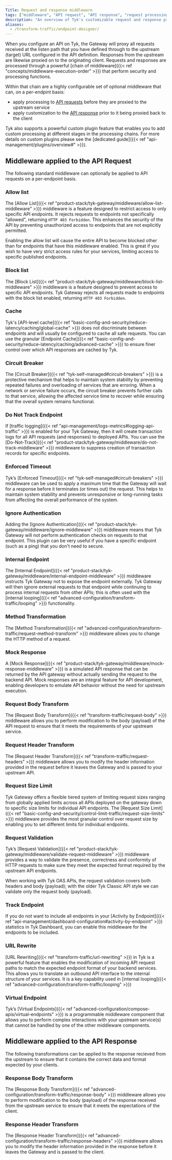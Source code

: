 ```yaml
---
Title: Request and response middleware
tags: ["middleware", "API request", "API response", "request processing", "response processing"]
description: "An overview of Tyk's customizable request and response processing chain"
aliases:
  - /transform-traffic/endpoint-designer/
---
```


When you configure an API on Tyk, the Gateway will proxy all requests received at the listen path that you have defined through to the upstream (target) URL configured in the API definition. Responses from the upstream are likewise proxied on to the originating client. Requests and responses are processed through a powerful [chain of middleware]({{< ref "concepts/middleware-execution-order" >}}) that perform security and processing functions.

Within that chain are a highly configurable set of optional middleware that can, on a per-endpint basis:
- apply processing to [API requests](#middleware-applied-to-the-api-request) before they are proxied to the upstream service
- apply customization to the [API response](#middleware-applied-to-the-api-response) prior to it being proxied back to the client

Tyk also supports a powerful custom plugin feature that enables you to add custom processing at different stages in the processing chains. For more details on custom plugins please see the [dedicated guide]({{< ref "api-management/plugins/overview#" >}}).

## Middleware applied to the API Request

The following standard middleware can optionally be applied to API requests on a per-endpoint basis.

### Allow list

The [Allow List]({{< ref "product-stack/tyk-gateway/middleware/allow-list-middleware" >}}) middleware is a feature designed to restrict access to only specific API endpoints. It rejects requests to endpoints not specifically "allowed", returning `HTTP 403 Forbidden`. This enhances the security of the API by preventing unauthorized access to endpoints that are not explicitly permitted.

Enabling the allow list will cause the entire API to become blocked other than for endpoints that have this middleware enabled. This is great if you wish to have very strict access rules for your services, limiting access to specific published endpoints.

### Block list

The [Block List]({{< ref "product-stack/tyk-gateway/middleware/block-list-middleware" >}})  middleware is a feature designed to prevent access to specific API endpoints. Tyk Gateway rejects all requests made to endpoints with the block list enabled, returning `HTTP 403 Forbidden`. 

### Cache

Tyk's [API-level cache]({{< ref "basic-config-and-security/reduce-latency/caching/global-cache" >}}) does not discriminate between endpoints and will usually be configured to cache all safe requests. You can use the granular [Endpoint Cache]({{< ref "basic-config-and-security/reduce-latency/caching/advanced-cache" >}}) to ensure finer control over which API responses are cached by Tyk.

### Circuit Breaker

The [Circuit Breaker]({{< ref "tyk-self-managed#circuit-breakers" >}}) is a protective mechanism that helps to maintain system stability by preventing repeated failures and overloading of services that are erroring. When a network or service failure occurs, the circuit breaker prevents further calls to that service, allowing the affected service time to recover while ensuring that the overall system remains functional.

### Do Not Track Endpoint

If [traffic logging]({{< ref "api-management/logs-metrics#logging-api-traffic" >}}) is enabled for your Tyk Gateway, then it will create transaction logs for all API requests (and responses) to deployed APIs. You can use the [Do-Not-Track]({{< ref "product-stack/tyk-gateway/middleware/do-not-track-middleware" >}}) middleware to suppress creation of transaction records for specific endpoints.

### Enforced Timeout

Tyk’s [Enforced Timeout]({{< ref "tyk-self-managed#circuit-breakers" >}}) middleware can be used to apply a maximum time that the Gateway will wait for a response before it terminates (or times out) the request. This helps to maintain system stability and prevents unresponsive or long-running tasks from affecting the overall performance of the system.

### Ignore Authentication

Adding the [Ignore Authentication]({{< ref "product-stack/tyk-gateway/middleware/ignore-middleware" >}}) middleware means that Tyk Gateway will not perform authentication checks on requests to that endpoint. This plugin can be very useful if you have a specific endpoint (such as a ping) that you don't need to secure.

### Internal Endpoint

The [Internal Endpoint]({{< ref "product-stack/tyk-gateway/middleware/internal-endpoint-middleware" >}}) middleware instructs Tyk Gateway not to expose the endpoint externally. Tyk Gateway will then ignore external requests to that endpoint while continuing to process internal requests from other APIs; this is often used with the [internal looping]({{< ref "advanced-configuration/transform-traffic/looping" >}}) functionality.

### Method Transformation

The [Method Transformation]({{< ref "advanced-configuration/transform-traffic/request-method-transform" >}}) middleware allows you to change the HTTP method of a request.

### Mock Response

A [Mock Response]({{< ref "product-stack/tyk-gateway/middleware/mock-response-middleware" >}}) is a simulated API response that can be returned by the API gateway without actually sending the request to the backend API. Mock responses are an integral feature for API development, enabling developers to emulate API behavior without the need for upstream execution.

### Request Body Transform

The [Request Body Transform]({{< ref "transform-traffic/request-body" >}}) middleware allows you to perform modification to the body (payload) of the API request to ensure that it meets the requirements of your upstream service.

### Request Header Transform

The [Request Header Transform]({{< ref "transform-traffic/request-headers" >}}) middleware allows you to modify the header information provided in the request before it leaves the Gateway and is passed to your upstream API.

### Request Size Limit

Tyk Gateway offers a flexible tiered system of limiting request sizes ranging from globally applied limits across all APIs deployed on the gateway down to specific size limits for individual API endpoints. The [Request Size Limit]({{< ref "basic-config-and-security/control-limit-traffic/request-size-limits" >}}) middleware provides the most granular control over request size by enabling you to set different limits for individual endpoints.

### Request Validation

Tyk’s [Request Validation]({{< ref "product-stack/tyk-gateway/middleware/validate-request-middleware" >}}) middleware provides a way to validate the presence, correctness and conformity of HTTP requests to make sure they meet the expected format required by the upstream API endpoints.

When working with Tyk OAS APIs, the request validation covers both headers and body (payload); with the older Tyk Classic API style we can validate only the request body (payload).

### Track Endpoint

If you do not want to include all endpoints in your [Activity by Endpoint]({{< ref "api-management/dashboard-configuration#activity-by-endpoint" >}}) statistics in Tyk Dashboard, you can enable this middleware for the endpoints to be included. 

### URL Rewrite

[URL Rewriting]({{< ref "transform-traffic/url-rewriting" >}}) in Tyk is a powerful feature that enables the modification of incoming API request paths to match the expected endpoint format of your backend services. This allows you to translate an outbound API interface to the internal structure of your services. It is a key capability used in [internal looping]({{< ref "advanced-configuration/transform-traffic/looping" >}})

### Virtual Endpoint

Tyk’s [Virtual Endpoints]({{< ref "advanced-configuration/compose-apis/virtual-endpoints" >}}) is a programmable middleware component that allows you to perform complex interactions with your upstream service(s) that cannot be handled by one of the other middleware components.

## Middleware applied to the API Response

The following transformations can be applied to the response recieved from the upstream to ensure that it contains the correct data and format expected by your clients.

### Response Body Transform

The [Response Body Transform]({{< ref "advanced-configuration/transform-traffic/response-body" >}}) middleware allows you to perform modification to the body (payload) of the response received from the upstream service to ensure that it meets the expectations of the client.

### Response Header Transform

The [Response Header Transform]({{< ref "advanced-configuration/transform-traffic/response-headers" >}}) middleware allows you to modify the header information provided in the response before it leaves the Gateway and is passed to the client.
